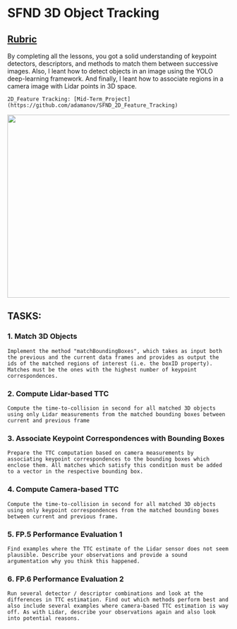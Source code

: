 # SFND 3D Object Tracking
## [Rubric](https://review.udacity.com/#!/rubrics/2550/view)
By completing all the lessons, you got a solid understanding of keypoint detectors, descriptors, and methods to match them between successive images. Also, I leant how to detect objects in an image using the YOLO deep-learning framework. And finally, I leant how to associate regions in a camera image with Lidar points in 3D space.

```2D_Feature Tracking: [Mid-Term_Project](https://github.com/adamanov/SFND_2D_Feature_Tracking)```

<img src="images/course_code_structure.png" width="779" height="414" />

## TASKS:
### 1. Match 3D Objects
```Implement the method "matchBoundingBoxes", which takes as input both the previous and the current data frames and provides as output the ids of the matched regions of interest (i.e. the boxID property). Matches must be the ones with the highest number of keypoint correspondences.```

### 2. Compute Lidar-based TTC
```Compute the time-to-collision in second for all matched 3D objects using only Lidar measurements from the matched bounding boxes between current and previous frame```

### 3. Associate Keypoint Correspondences with Bounding Boxes
```Prepare the TTC computation based on camera measurements by associating keypoint correspondences to the bounding boxes which enclose them. All matches which satisfy this condition must be added to a vector in the respective bounding box.```

### 4. Compute Camera-based TTC
```Compute the time-to-collision in second for all matched 3D objects using only keypoint correspondences from the matched bounding boxes between current and previous frame.```

### 5. FP.5 Performance Evaluation 1
```Find examples where the TTC estimate of the Lidar sensor does not seem plausible. Describe your observations and provide a sound argumentation why you think this happened.```

### 6. FP.6 Performance Evaluation 2
```Run several detector / descriptor combinations and look at the differences in TTC estimation. Find out which methods perform best and also include several examples where camera-based TTC estimation is way off. As with Lidar, describe your observations again and also look into potential reasons.```

